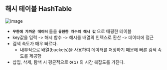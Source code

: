 
## 해시 테이블 HashTable

![image](https://github.com/DevTechGrowth/study_CS/assets/88030238/53b1f28f-768c-4a84-8feb-05e9ef8a87fd)


- **`무한에 가까운 데이터`** 들을 **`유한한 개수의 해시 값`** 으로 매핑한 테이블
- key값을 입력 -> 해시 함수 -> 해시를 배열의 인덱스로 환산 -> 데이터에 접근
- 검색 속도가 매우 빠르다.
  - 내부적으로 배열(buckets)을 사용하여 데이터를 저장하기 때문에 빠른 검색 속도를 제공함
- 삽입, 삭제, 탐색 시 평균적으로 **`O(1)`** 의 시간 복잡도를 가진다.

